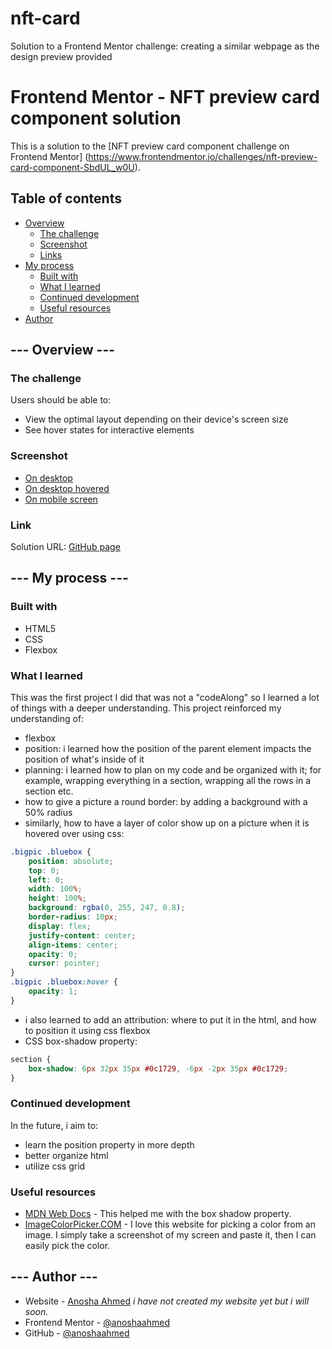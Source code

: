 # nft-card
Solution to a Frontend Mentor challenge: creating a similar webpage as the design preview provided

# Frontend Mentor - NFT preview card component solution
This is a solution to the [NFT preview card component challenge on Frontend Mentor] (https://www.frontendmentor.io/challenges/nft-preview-card-component-SbdUL_w0U).

## Table of contents

- [Overview](#overview)
  - [The challenge](#the-challenge)
  - [Screenshot](#screenshot)
  - [Links](#links)
- [My process](#my-process)
  - [Built with](#built-with)
  - [What I learned](#what-i-learned)
  - [Continued development](#continued-development)
  - [Useful resources](#useful-resources)
- [Author](#author)



## --- Overview ---

### The challenge
Users should be able to:
- View the optimal layout depending on their device's screen size
- See hover states for interactive elements

### Screenshot
- [On desktop](solution-screenshots/desktop_screenshot.jpg)
- [On desktop hovered](solution-screenshots/desktop_focused_screenshot.jpg)
- [On mobile screen](solution-screenshots/mobile_screenshot.jpg)

### Link
Solution URL: [GitHub page](https://anoshaahmed.github.io/nft-card/)


## --- My process ---

### Built with
- HTML5
- CSS
- Flexbox

### What I learned
This was the first project I did that was not a "codeAlong" so I learned a lot of things with a deeper understanding. This project reinforced my understanding of:
- flexbox
- position: i learned how the position of the parent element impacts the position of what's inside of it
- planning: i learned how to plan on my code and be organized with it; for example, wrapping everything in a section, wrapping all the rows in a section etc.
- how to give a picture a round border: by adding a background with a 50% radius
- similarly, how to have a layer of color show up on a picture when it is hovered over using css:
```css
.bigpic .bluebox {
    position: absolute;
    top: 0;
    left: 0;
    width: 100%;
    height: 100%;
    background: rgba(0, 255, 247, 0.8);
    border-radius: 10px;
    display: flex;
    justify-content: center;
    align-items: center;
    opacity: 0;
    cursor: pointer;
}
.bigpic .bluebox:hover {
    opacity: 1;
}
```
- i also learned to add an attribution: where to put it in the html, and how to position it using css flexbox
- CSS box-shadow property:
```css
section {
    box-shadow: 6px 32px 35px #0c1729, -6px -2px 35px #0c1729;
}
```

### Continued development
In the future, i aim to:
- learn the position property in more depth
- better organize html
- utilize css grid

### Useful resources
- [MDN Web Docs](https://developer.mozilla.org/en-US/docs/Web/CSS/box-shadow) - This helped me with the box shadow property.
- [ImageColorPicker.COM](https://imagecolorpicker.com/) - I love this website for picking a color from an image. I simply take a screenshot of my screen and paste it, then I can easily pick the color.


## --- Author ---
- Website - [Anosha Ahmed](https://www.anoshaahmed.com) *i have not created my website yet but i will soon.*
- Frontend Mentor - [@anoshaahmed](https://www.frontendmentor.io/profile/anoshaahmed)
- GitHub - [@anoshaahmed](https://github.com/anoshaahmed)

